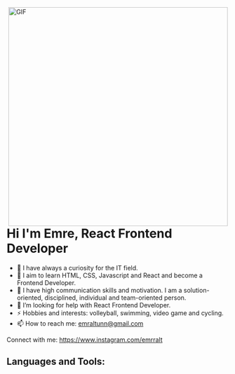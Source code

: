 <img align="right" alt="GIF" src="https://github.com/abhisheknaiidu/abhisheknaiidu/blob/master/code.gif?raw=true" width="500"/>

# Hi I'm Emre, React Frontend Developer
- 🔭 I have always a curiosity for the IT field.
- 🌱 I aim to learn HTML, CSS, Javascript and React and become a Frontend Developer.
- 👯 I have high communication skills and motivation. I am a solution-oriented, disciplined, individual and team-oriented person.
- 🤔 I’m looking for help with React Frontend Developer.
- ⚡ Hobbies and interests: volleyball, swimming, video game and cycling.
- 📫 How to reach me: emraltunn@gmail.com

Connect with me:
https://www.instagram.com/emrralt


## Languages and Tools:
<i class="fa-brands fa-html5" style="color: #ff8000;"></i> 
